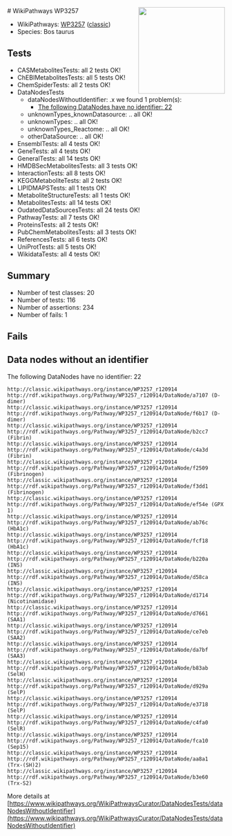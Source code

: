 <img style="float: right; width: 200px" src="https://upload.wikimedia.org/wikipedia/commons/thumb/8/83/Wplogo_with_text_500.png/640px-Wplogo_with_text_500.png" />
# WikiPathways WP3257

* WikiPathways: [WP3257](https://wikipathways.org/pathways/WP3257) ([classic](https://classic.wikipathways.org/instance/WP3257))
* Species: Bos taurus
## Tests
* CASMetabolitesTests: all 2 tests OK!
* ChEBIMetabolitesTests: all 5 tests OK!
* ChemSpiderTests: all 2 tests OK!
* DataNodesTests
    * dataNodesWithoutIdentifier: .x we found 1 problem(s):
        * [The following DataNodes have no identifier: 22](#8792c4b1)
    * unknownTypes_knownDatasource: .. all OK!
    * unknownTypes: .. all OK!
    * unknownTypes_Reactome: .. all OK!
    * otherDataSource: .. all OK!
* EnsemblTests: all 4 tests OK!
* GeneTests: all 4 tests OK!
* GeneralTests: all 14 tests OK!
* HMDBSecMetabolitesTests: all 3 tests OK!
* InteractionTests: all 8 tests OK!
* KEGGMetaboliteTests: all 2 tests OK!
* LIPIDMAPSTests: all 1 tests OK!
* MetaboliteStructureTests: all 1 tests OK!
* MetabolitesTests: all 14 tests OK!
* OudatedDataSourcesTests: all 24 tests OK!
* PathwayTests: all 7 tests OK!
* ProteinsTests: all 2 tests OK!
* PubChemMetabolitesTests: all 3 tests OK!
* ReferencesTests: all 6 tests OK!
* UniProtTests: all 5 tests OK!
* WikidataTests: all 4 tests OK!


## Summary

* Number of test classes: 20
* Number of tests: 116
* Number of assertions: 234
* Number of fails: 1

## Fails

<a name="8792c4b1" />

## Data nodes without an identifier

The following DataNodes have no identifier: 22
```
http://classic.wikipathways.org/instance/WP3257_r120914 http://rdf.wikipathways.org/Pathway/WP3257_r120914/DataNode/a7107 (D-dimer)
http://classic.wikipathways.org/instance/WP3257_r120914 http://rdf.wikipathways.org/Pathway/WP3257_r120914/DataNode/f6b17 (D-dimer)
http://classic.wikipathways.org/instance/WP3257_r120914 http://rdf.wikipathways.org/Pathway/WP3257_r120914/DataNode/b2cc7 (Fibrin)
http://classic.wikipathways.org/instance/WP3257_r120914 http://rdf.wikipathways.org/Pathway/WP3257_r120914/DataNode/c4a3d (Fibrin)
http://classic.wikipathways.org/instance/WP3257_r120914 http://rdf.wikipathways.org/Pathway/WP3257_r120914/DataNode/f2509 (Fibrinogen)
http://classic.wikipathways.org/instance/WP3257_r120914 http://rdf.wikipathways.org/Pathway/WP3257_r120914/DataNode/f3dd1 (Fibrinogen)
http://classic.wikipathways.org/instance/WP3257_r120914 http://rdf.wikipathways.org/Pathway/WP3257_r120914/DataNode/ef54e (GPX 1)
http://classic.wikipathways.org/instance/WP3257_r120914 http://rdf.wikipathways.org/Pathway/WP3257_r120914/DataNode/ab76c (HbA1c)
http://classic.wikipathways.org/instance/WP3257_r120914 http://rdf.wikipathways.org/Pathway/WP3257_r120914/DataNode/fcf18 (HbA1c)
http://classic.wikipathways.org/instance/WP3257_r120914 http://rdf.wikipathways.org/Pathway/WP3257_r120914/DataNode/b220a (INS)
http://classic.wikipathways.org/instance/WP3257_r120914 http://rdf.wikipathways.org/Pathway/WP3257_r120914/DataNode/d58ca (INS)
http://classic.wikipathways.org/instance/WP3257_r120914 http://rdf.wikipathways.org/Pathway/WP3257_r120914/DataNode/d1714 (Nicotinamidase)
http://classic.wikipathways.org/instance/WP3257_r120914 http://rdf.wikipathways.org/Pathway/WP3257_r120914/DataNode/d7661 (SAA1)
http://classic.wikipathways.org/instance/WP3257_r120914 http://rdf.wikipathways.org/Pathway/WP3257_r120914/DataNode/ce7eb (SAA2)
http://classic.wikipathways.org/instance/WP3257_r120914 http://rdf.wikipathways.org/Pathway/WP3257_r120914/DataNode/da7bf (SAA3)
http://classic.wikipathways.org/instance/WP3257_r120914 http://rdf.wikipathways.org/Pathway/WP3257_r120914/DataNode/b83ab (SelH)
http://classic.wikipathways.org/instance/WP3257_r120914 http://rdf.wikipathways.org/Pathway/WP3257_r120914/DataNode/d929a (SelP)
http://classic.wikipathways.org/instance/WP3257_r120914 http://rdf.wikipathways.org/Pathway/WP3257_r120914/DataNode/e3718 (SelP)
http://classic.wikipathways.org/instance/WP3257_r120914 http://rdf.wikipathways.org/Pathway/WP3257_r120914/DataNode/c4fa0 (SelR)
http://classic.wikipathways.org/instance/WP3257_r120914 http://rdf.wikipathways.org/Pathway/WP3257_r120914/DataNode/fca10 (Sep15)
http://classic.wikipathways.org/instance/WP3257_r120914 http://rdf.wikipathways.org/Pathway/WP3257_r120914/DataNode/aa8a1 (Trx-(SH)2)
http://classic.wikipathways.org/instance/WP3257_r120914 http://rdf.wikipathways.org/Pathway/WP3257_r120914/DataNode/b3e60 (Trx-S2)
```

More details at [https://www.wikipathways.org/WikiPathwaysCurator/DataNodesTests/dataNodesWithoutIdentifier](https://www.wikipathways.org/WikiPathwaysCurator/DataNodesTests/dataNodesWithoutIdentifier)


